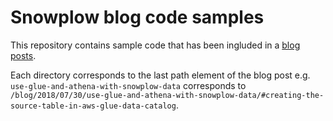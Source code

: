 # Snowplow blog code samples

This repository contains sample code that has been ingluded in a [blog posts](https://snowplowanalytics.com/blog/).

Each directory corresponds to the last path element of the blog post e.g. `use-glue-and-athena-with-snowplow-data` corresponds to `/blog/2018/07/30/use-glue-and-athena-with-snowplow-data/#creating-the-source-table-in-aws-glue-data-catalog`.
